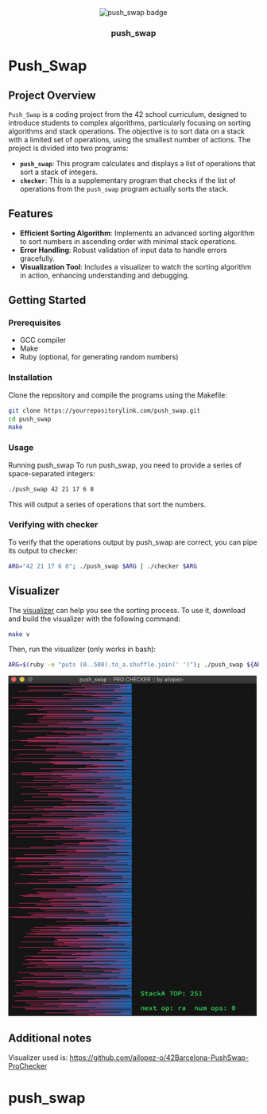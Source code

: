 <div align="center">
	<img src="https://raw.githubusercontent.com/ayogun/42-project-badges/main/badges/push_swapm.png" width="150" alt="push_swap badge" />
	<h3>push_swap</h3>
</div>

# Push_Swap

## Project Overview

`Push_Swap` is a coding project from the 42 school curriculum, designed to introduce students to complex algorithms, particularly focusing on sorting algorithms and stack operations. The objective is to sort data on a stack with a limited set of operations, using the smallest number of actions. The project is divided into two programs:

- **`push_swap`**: This program calculates and displays a list of operations that sort a stack of integers.
- **`checker`**: This is a supplementary program that checks if the list of operations from the `push_swap` program actually sorts the stack.

## Features

- **Efficient Sorting Algorithm**: Implements an advanced sorting algorithm to sort numbers in ascending order with minimal stack operations.
- **Error Handling**: Robust validation of input data to handle errors gracefully.
- **Visualization Tool**: Includes a visualizer to watch the sorting algorithm in action, enhancing understanding and debugging.

## Getting Started

### Prerequisites

- GCC compiler
- Make
- Ruby (optional, for generating random numbers)

### Installation

Clone the repository and compile the programs using the Makefile:

```bash
git clone https://yourrepositorylink.com/push_swap.git
cd push_swap
make
```

### Usage
Running push_swap
To run push_swap, you need to provide a series of space-separated integers:

```bash
./push_swap 42 21 17 6 8
```

This will output a series of operations that sort the numbers.

### Verifying with checker
To verify that the operations output by push_swap are correct, you can pipe its output to checker:

```bash
ARG="42 21 17 6 8"; ./push_swap $ARG | ./checker $ARG
```

## Visualizer
The [visualizer](https://github.com/ailopez-o/42Barcelona-PushSwap-ProChecker) can help you see the sorting process. To use it, download and build the visualizer with the following command:
```bash
make v
```
Then, run the visualizer (only works in bash):

```bash
ARG=$(ruby -e "puts (0..500).to_a.shuffle.join(' ')"); ./push_swap ${ARG} | ./pro_checker ${ARG}
```
<img src="img/Visualizer.png" width="500" alt="Libft badge" />


## Additional notes

Visualizer used is: https://github.com/ailopez-o/42Barcelona-PushSwap-ProChecker
# push_swap
